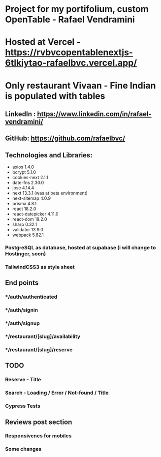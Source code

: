 # Project for my portifolium, custom OpenTable - Rafael Vendramini

# Hosted at Vercel - https://rvbvcopentablenextjs-6tlkiytao-rafaelbvc.vercel.app/

# Only restaurant Vivaan - Fine Indian is populated with tables

## LinkedIn : https://www.linkedin.com/in/rafael-vendramini/

## GitHub: https://github.com/rafaelbvc/

## Technologies and Libraries:

- axios 1.4.0
- bcrypt 5.1.0
- cookies-next 2.1.1
- date-fns 2.30.0
- jose 4.14.4
- next 13.3.1 (was at beta environment)
- next-sitemap 4.0.9
- prisma 4.8.1
- react 18.2.0
- react-datepicker 4.11.0
- react-dom 18.2.0
- sharp 0.32.1
- validator 13.9.0
- webpack 5.82.1

### PostgreSQL as database, hosted at supabase (i will change to Hostinger, soon)

### TailwindCSS3 as style sheet

## End points

### \*/auth/authenticated

### \*/auth/signin

### \*/auth/signup

### \*/restaurant/[slug]/availability

### \*/restaurant/[slug]/reserve

## TODO

### Reserve - Title

### Search - Loading / Error / Not-found / Title

### Cypress Tests

## Reviews post section

### Responsivenes for mobiles

### Some changes
